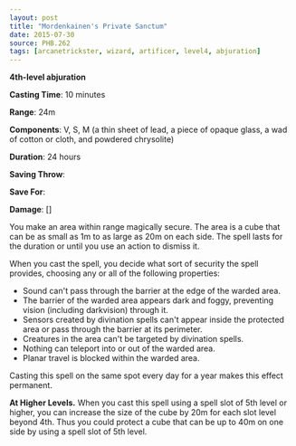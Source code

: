 ```yaml
---
layout: post
title: "Mordenkainen's Private Sanctum"
date: 2015-07-30
source: PHB.262
tags: [arcanetrickster, wizard, artificer, level4, abjuration]
---
```


**4th-level abjuration**

**Casting Time**: 10 minutes

**Range**: 24m

**Components**: V, S, M (a thin sheet of lead, a piece of opaque glass, a wad of cotton or cloth, and powdered chrysolite)

**Duration**: 24 hours

**Saving Throw**:

**Save For**:

**Damage**: []

You make an area within range magically secure. The area is a cube that can be as small as 1m to as large as 20m on each side. The spell lasts for the duration or until you use an action to dismiss it.

When you cast the spell, you decide what sort of security the spell provides, choosing any or all of the following properties:

* Sound can't pass through the barrier at the edge of the warded area.
* The barrier of the warded area appears dark and foggy, preventing vision (including darkvision) through it.
* Sensors created by divination spells can't appear inside the protected area or pass through the barrier at its perimeter.
* Creatures in the area can't be targeted by divination spells.
* Nothing can teleport into or out of the warded area.
* Planar travel is blocked within the warded area.

Casting this spell on the same spot every day for a year makes this effect permanent.

**At Higher Levels.** When you cast this spell using a spell slot of 5th level or higher, you can increase the size of the cube by 20m for each slot level beyond 4th. Thus you could protect a cube that can be up to 40m on one side by using a spell slot of 5th level.

